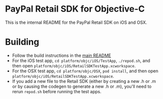 PayPal Retail SDK for Objective-C
=============================

This is the internal README for the PayPal Retail SDK on iOS and OSX.

Building
========
* Follow the build instructions in the [main README](../../README.md)
* For the iOS test app, `cd platform/objc/iOS/TestApp`, `./repod.sh`, and then open `platform/objc/iOS/RetailSDKTestApp.xcworkspace`.
* For the OSX test app, `cd platform/objc/OSX`, `pod install`, and then open `platform/objc/iOS/RetailSDKTestApp.xcworkspace`.
* If you add a new file to the Retail SDK (either by creating a new .h or .m or by causing the codegen to generate a new .h or .m), you'll need to rerun `repod.sh` before running the test apps.
